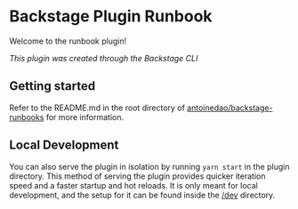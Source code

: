 # Backstage Plugin Runbook

Welcome to the runbook plugin!

_This plugin was created through the Backstage CLI_

## Getting started

Refer to the README.md in the root directory of [antoinedao/backstage-runbooks](https://github.com/AntoineDao/backstage-runbooks) for more information.
## Local Development

You can also serve the plugin in isolation by running `yarn start` in the plugin directory.
This method of serving the plugin provides quicker iteration speed and a faster startup and hot reloads.
It is only meant for local development, and the setup for it can be found inside the [/dev](./dev) directory.

